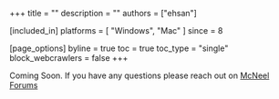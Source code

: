 +++
title = ""
description = ""
authors = ["ehsan"]

[included_in]
platforms = [ "Windows", "Mac" ]
since = 8

[page_options]
byline = true
toc = true
toc_type = "single"
block_webcrawlers = false
+++

Coming Soon. If you have any questions please reach out on [McNeel Forums](https://discourse.mcneel.com)

<!-- - list of all availabe type hints -->
